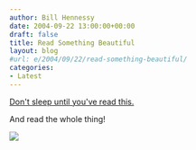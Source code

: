 ```yaml
---
author: Bill Hennessy
date: 2004-09-22 13:00:00+00:00
draft: false
title: Read Something Beautiful
layout: blog
#url: e/2004/09/22/read-something-beautiful/
categories:
- Latest
---
```


[Don't sleep until you've read this.](https://www.dmagazine.com//article.asp?articleid=731)




And read the whole thing!







![](https://blog.billhennessy.com/aggbug.aspx?PostID=556)

